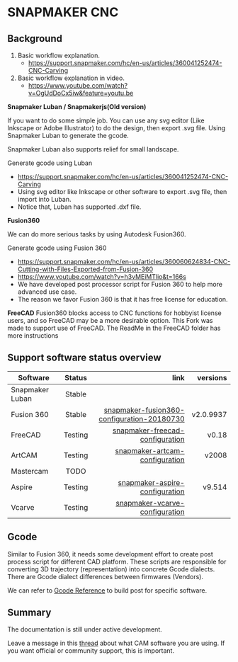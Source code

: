 # SNAPMAKER CNC

## Background

1. Basic workflow explanation. 
   * https://support.snapmaker.com/hc/en-us/articles/360041252474-CNC-Carving
2. Basic workflow explanation in video.
   * https://www.youtube.com/watch?v=OgUdDoCx5iw&feature=youtu.be



**Snapmaker Luban / Snapmakerjs(Old version)**

If you want to do some simple job. You can use any svg editor (Like Inkscape or Adobe Illustrator) to do the design, then export .svg file. Using Snapmaker Luban to generate the gcode. 

Snapmaker Luban also supports relief for small landscape. 


Generate gcode using Luban 

   * https://support.snapmaker.com/hc/en-us/articles/360041252474-CNC-Carving
   * Using svg editor like Inkscape or other software to export .svg file, then import into Luban.
   * Notice that, Luban has supported .dxf file. 


**Fusion360**

We can do more serious tasks by using Autodesk Fusion360. 

Generate gcode using Fusion 360 

   * https://support.snapmaker.com/hc/en-us/articles/360060624834-CNC-Cutting-with-Files-Exported-from-Fusion-360
   * https://www.youtube.com/watch?v=h3vMEiMTlio&t=166s
   * We have developed post processor script for Fusion 360 to help more advanced use case. 
   * The reason we favor Fusion 360 is that it has free license for education.

**FreeCAD**
Fusion360 blocks access to CNC functions for hobbyist license users, and so FreeCAD may be a more desirable option. This Fork was made to support use of FreeCAD.
The ReadMe in the FreeCAD folder has more instructions


##  Support software status overview 

| Software        | Status           |  link | versions |
| ------------- |:-------------:| -----:|-----:|
| Snapmaker Luban| Stable | | |
| Fusion 360     | Stable | [snapmaker-fusion360-configuration-20180730](https://github.com/Snapmaker/snapmaker_cnc_post_process/tree/master/snapmaker-fusion360-configuration-20180730)|v2.0.9937 |
| FreeCAD    | Testing     | [snapmaker-freecad-configuration](https://github.com/Snapmaker/snapmaker_cnc_post_process/tree/master/snapmaker-freecad-configuration) |v0.18|
| ArtCAM|Testing|[snapmaker-artcam-configuration](https://github.com/Snapmaker/snapmaker_cnc_post_process/tree/master/snapmaker-artcam-configuration)|v2008|
| Mastercam | TODO      |  ||
| Aspire |Testing |[snapmaker-aspire-configuration](https://github.com/Snapmaker/snapmaker_cnc_post_process/tree/master/snapmaker-aspire-configuration)|v9.514|
| Vcarve |Testing |[snapmaker-vcarve-configuration](https://github.com/Snapmaker/snapmaker_cnc_post_process/tree/master/snapmaker-vcarve-configuration)||



## Gcode 

Similar to Fusion 360, it needs some development effort to create post process script for different CAD platform. These scripts are responsible for converting 3D trajectory (representation) into concrete Gcode dialects.  There are Gcode dialect differences between firmwares (Vendors).

We can refer to [Gcode Reference](./gcode_reference.md) to build post for specific software. 


## Summary

The documentation is still under active development.

Leave a message in this [thread](https://forum.snapmaker.com/t/post-processor-required-for-cnc/4980/12) about what CAM software you are using. If you want official or community support, this is important. 

